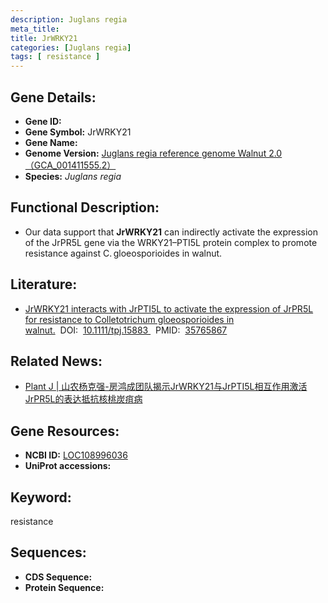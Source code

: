```yaml
---
description: Juglans regia
meta_title:
title: JrWRKY21
categories: [Juglans regia]
tags: [ resistance ]
---
```


## Gene Details:
- **Gene ID:**	[]()
- **Gene Symbol:** JrWRKY21
- **Gene Name:** 
- **Genome Version:** [Juglans regia reference genome Walnut 2.0（GCA_001411555.2）]()
- **Species:** *Juglans regia*

## Functional Description:
   -  Our data support that **JrWRKY21** can indirectly activate the expression of the JrPR5L gene via the WRKY21–PTI5L protein complex to promote resistance against C. gloeosporioides in walnut.

## Literature:
   - [JrWRKY21 interacts with JrPTI5L to activate the expression of JrPR5L for resistance to Colletotrichum gloeosporioides in walnut.]( https://onlinelibrary.wiley.com/doi/10.1111/tpj.15883)&nbsp;&nbsp;DOI:&nbsp;&nbsp;[10.1111/tpj.15883 ](https://onlinelibrary.wiley.com/doi/10.1111/tpj.15883)&nbsp;&nbsp;PMID:&nbsp;&nbsp;[35765867](https://pubmed.ncbi.nlm.nih.gov/35765867/)

## Related News:
   - [Plant J | 山农杨克强-房鸿成团队揭示JrWRKY21与JrPTI5L相互作用激活JrPR5L的表达抵抗核桃炭疽病](https://mp.weixin.qq.com/s?__biz=Mzg3MDEwNDEyMg==&mid=2247532577&idx=2&sn=74f1889fb74cd5b3ee802459b043e14a&chksm=ce90ed74f9e7646212a649f321aa7a666503f7e8d013c8802abe88c497fe03fc49c5e721fdbb&scene=27#wechat_redirect)

## Gene Resources:
- **NCBI ID:** [LOC108996036](https://www.ncbi.nlm.nih.gov/gene/?term=LOC108996036)
- **UniProt accessions:** [](https://www.uniprot.org/uniprotkb//entry)

## Keyword:
resistance

## Sequences:
- **CDS Sequence:**
- **Protein Sequence:**
